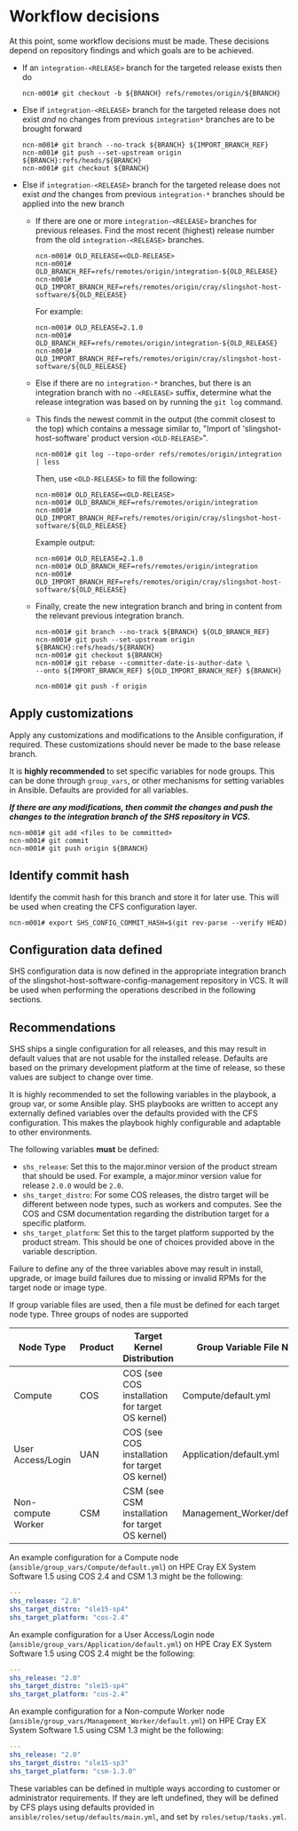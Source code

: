 
# Workflow decisions

At this point, some workflow decisions must be made. These decisions depend on repository findings and which goals are to be achieved.

- If an `integration-<RELEASE>` branch for the targeted release exists then do

  ```screen
  ncn-m001# git checkout -b ${BRANCH} refs/remotes/origin/${BRANCH}
  ```

- Else if `integration-<RELEASE>` branch for the targeted release does not exist _and_ no changes from previous `integration*` branches are to be brought forward

  ```screen
  ncn-m001# git branch --no-track ${BRANCH} ${IMPORT_BRANCH_REF}
  ncn-m001# git push --set-upstream origin ${BRANCH}:refs/heads/${BRANCH}
  ncn-m001# git checkout ${BRANCH}
  ```

- Else if `integration-<RELEASE>` branch for the targeted release does not exist _and_ the changes from previous `integration-*` branches should be applied into the new branch

  - If there are one or more `integration-<RELEASE>` branches for previous releases. Find the most recent (highest) release number from the old `integration-<RELEASE>` branches.

    ```screen
    ncn-m001# OLD_RELEASE=<OLD-RELEASE>
    ncn-m001# OLD_BRANCH_REF=refs/remotes/origin/integration-${OLD_RELEASE}
    ncn-m001# OLD_IMPORT_BRANCH_REF=refs/remotes/origin/cray/slingshot-host-software/${OLD_RELEASE}
    ```

    For example:

    ```screen
    ncn-m001# OLD_RELEASE=2.1.0
    ncn-m001# OLD_BRANCH_REF=refs/remotes/origin/integration-${OLD_RELEASE}
    ncn-m001# OLD_IMPORT_BRANCH_REF=refs/remotes/origin/cray/slingshot-host-software/${OLD_RELEASE}
    ```

  - Else if there are no `integration-*` branches, but there is an integration branch with no `-<RELEASE>` suffix, determine what the release integration was based on by running the `git log` command.
  - This finds the newest commit in the output (the commit closest to the top) which contains a message similar to, "Import of 'slingshot-host-software' product version `<OLD-RELEASE>`".

    ```screen
    ncn-m001# git log --topo-order refs/remotes/origin/integration | less
    ```

    Then, use `<OLD-RELEASE>` to fill the following:

    ```screen
    ncn-m001# OLD_RELEASE=<OLD-RELEASE>
    ncn-m001# OLD_BRANCH_REF=refs/remotes/origin/integration
    ncn-m001# OLD_IMPORT_BRANCH_REF=refs/remotes/origin/cray/slingshot-host-software/${OLD_RELEASE}
    ```

    Example output:

    ```screen
    ncn-m001# OLD_RELEASE=2.1.0
    ncn-m001# OLD_BRANCH_REF=refs/remotes/origin/integration
    ncn-m001# OLD_IMPORT_BRANCH_REF=refs/remotes/origin/cray/slingshot-host-software/${OLD_RELEASE}
    ```

  - Finally, create the new integration branch and bring in content from the relevant previous integration branch.

    ```screen
    ncn-m001# git branch --no-track ${BRANCH} ${OLD_BRANCH_REF}
    ncn-m001# git push --set-upstream origin ${BRANCH}:refs/heads/${BRANCH}
    ncn-m001# git checkout ${BRANCH}
    ncn-m001# git rebase --committer-date-is-author-date \
    --onto ${IMPORT_BRANCH_REF} ${OLD_IMPORT_BRANCH_REF} ${BRANCH}

    ncn-m001# git push -f origin
    ```

## Apply customizations

Apply any customizations and modifications to the Ansible configuration, if required.
These customizations should never be made to the base release branch.

It is **highly recommended** to set specific variables for node groups.
This can be done through `group_vars`, or other mechanisms for setting variables in Ansible.
Defaults are provided for all variables.

**_If there are any modifications, then commit the changes and push the changes to the integration branch of the SHS repository in VCS._**

```screen
ncn-m001# git add <files to be committed>
ncn-m001# git commit
ncn-m001# git push origin ${BRANCH}
```

## Identify commit hash

Identify the commit hash for this branch and store it for later use.
This will be used when creating the CFS configuration layer.

```screen
ncn-m001# export SHS_CONFIG_COMMIT_HASH=$(git rev-parse --verify HEAD)
```

## Configuration data defined

SHS configuration data is now defined in the appropriate integration branch of the slingshot-host-software-config-management repository in VCS.
It will be used when performing the operations described in the following sections.

## Recommendations

SHS ships a single configuration for all releases, and this may result in default values that are not usable for the installed release.
Defaults are based on the primary development platform at the time of release, so these values are subject to change over time.

It is highly recommended to set the following variables in the playbook, a group var, or some Ansible play.
SHS playbooks are written to accept any externally defined variables over the defaults provided with the CFS configuration.
This makes the playbook highly configurable and adaptable to other environments.

The following variables **must** be defined:

- `shs_release`: Set this to the major.minor version of the product stream that should be used. For example, a major.minor version value for release `2.0.0` would be `2.0`.
- `shs_target_distro`: For some COS releases, the distro target will be different between node types, such as workers and computes. See the COS and CSM documentation regarding the distribution target for a specific platform.
- `shs_target_platform`: Set this to the target platform supported by the product stream. This should be one of choices provided above in the variable description.

Failure to define any of the three variables above may result in install, upgrade, or image build failures due to missing or invalid RPMs for the target node or image type.

If group variable files are used, then a file must be defined for each target node type. Three groups of nodes are supported

| Node Type          | Product | Target Kernel Distribution                           | Group Variable File Name      |
| ------------------ | ------- | ---------------------------------------------------- | ----------------------------- |
| Compute            | COS     | COS (see COS installation for target OS kernel) | Compute/default.yml           |
| User Access/Login  | UAN     | COS (see COS installation for target OS kernel) | Application/default.yml       |
| Non-compute Worker | CSM     | CSM (see CSM installation for target OS kernel) | Management_Worker/default.yml |

An example configuration for a Compute node (`ansible/group_vars/Compute/default.yml`) on HPE Cray EX System Software 1.5 using COS 2.4 and CSM 1.3 might be the following:

```yaml
---
shs_release: "2.0"
shs_target_distro: "sle15-sp4"
shs_target_platform: "cos-2.4"
```

An example configuration for a User Access/Login node (`ansible/group_vars/Application/default.yml`) on HPE Cray EX System Software 1.5 using COS 2.4 might be the following:

```yaml
---
shs_release: "2.0"
shs_target_distro: "sle15-sp4"
shs_target_platform: "cos-2.4"
```

An example configuration for a Non-compute Worker node (`ansible/group_vars/Management_Worker/default.yml`) on HPE Cray EX System Software 1.5 using CSM 1.3 might be the following:

```yaml
---
shs_release: "2.0"
shs_target_distro: "sle15-sp3"
shs_target_platform: "csm-1.3.0"
```

These variables can be defined in multiple ways according to customer or administrator requirements.
If they are left undefined, they will be defined by CFS plays using defaults provided in `ansible/roles/setup/defaults/main.yml`, and set by `roles/setup/tasks.yml`.